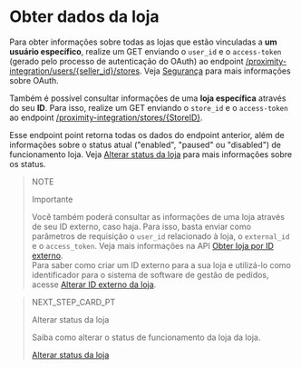 # Obter dados da loja

Para obter informações sobre todas as lojas que estão vinculadas a **um usuário específico**, realize um GET enviando o `user_id` e o `access-token` (gerado pelo processo de autenticação do OAuth) ao endpoint [/proximity-integration/users/{seller_id}/stores](https://www.mercadopago[FAKER][URL][DOMAIN]/developers/pt/reference/mp_delivery/_proximity-integration_users_seller_id_stores/get). Veja [Segurança](https://www.mercadopago[FAKER][URL][DOMAIN]/developers/pt/guides/security/oauth/introduction) para mais informações sobre OAuth.

Também é possível consultar informações de uma **loja específica** através do seu **ID**. Para isso, realize um GET enviando o `store_id` e o `access-token` ao endpoint [/proximity-integration/stores/{StoreID}](https://www.mercadopago[FAKER][URL][DOMAIN]/developers/pt/reference/mp_delivery/_proximity-integration_stores_store_id/get). 

Esse endpoint point retorna todas os dados do endpoint anterior, além de informações sobre o status atual ("enabled", "paused" ou "disabled") de funcionamento loja. Veja [Alterar status da loja](https://www.mercadopago[FAKER][URL][DOMAIN]/developers/pt/guides/mp-delivery/print-order-receipt) para mais informações sobre os status.

> NOTE
>
> Importante
>
> Você também poderá consultar as informações de uma loja através de seu ID externo, caso haja. Para isso, basta enviar como parâmetros de requisição o `user_id` relacionado à loja, o `external_id` e o `access_token`. Veja mais informações na API [Obter loja por ID externo](https://www.mercadopago[FAKER][URL][DOMAIN]/developers/pt/reference/mp_delivery/_proximity-integration_users_SellerID_stores_external_id_ExternalID/get).
> </br>
> Para saber como criar um ID externo para a sua loja e utilizá-lo como identificador para o sistema de software de gestão de pedidos, acesse [Alterar ID externo da loja](https://www.mercadopago[FAKER][URL][DOMAIN]/developers/pt/guides/mp-delivery/change-store-external-id).

> NEXT_STEP_CARD_PT
>
> Alterar status da loja
>
> Saiba como alterar o status de funcionamento da loja da loja.
>
> [Alterar status da loja](https://www.mercadopago[FAKER][URL][DOMAIN]/developers/pt/guides/mp-delivery/change-store-status)